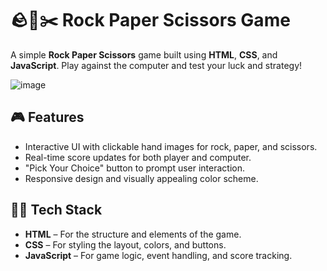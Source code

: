 # 🪨📄✂️ Rock Paper Scissors Game

A simple **Rock Paper Scissors** game built using **HTML**, **CSS**, and **JavaScript**. Play against the computer and test your luck and strategy!

![image](https://github.com/user-attachments/assets/eb0afd2c-28a8-45a6-b986-9d7870c1f531)


## 🎮 Features

- Interactive UI with clickable hand images for rock, paper, and scissors.
- Real-time score updates for both player and computer.
- "Pick Your Choice" button to prompt user interaction.
- Responsive design and visually appealing color scheme.

## 🧑‍💻 Tech Stack

- **HTML** – For the structure and elements of the game.
- **CSS** – For styling the layout, colors, and buttons.
- **JavaScript** – For game logic, event handling, and score tracking.
